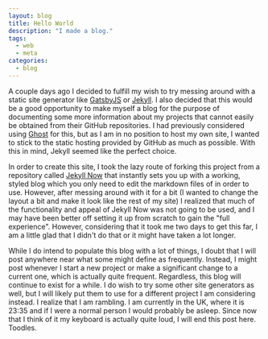 ```yaml
---
layout: blog
title: Hello World
description: "I made a blog."
tags:
  - web
  - meta
categories:
  - blog
---
```


A couple days ago I decided to fulfill my wish to try messing around with a static site generator like [GatsbyJS](https://www.gatsbyjs.org/) or [Jekyll](https://jekyllrb.com/). I also decided that this would be a good opportunity to make myself a blog for the purpose of documenting some more information about my projects that cannot easily be obtained from their GitHub repositories. I had previously considered using [Ghost](https://github.com/TryGhost/Ghost) for this, but as I am in no position to host my own site, I wanted to stick to the static hosting provided by GitHub as much as possible. With this in mind, Jekyll seemed like the perfect choice.

In order to create this site, I took the lazy route of forking this project from a repository called [Jekyll Now](https://github.com/barryclark/jekyll-now) that instantly sets you up with a working, styled blog which you only need to edit the markdown files of in order to use. However, after messing around with it for a bit (I wanted to change the layout a bit and make it look like the rest of my site) I realized that much of the functionality and appeal of Jekyll Now was not going to be used, and I may have been better off setting it up from scratch to gain the "full experience". However, considering that it took me two days to get this far, I am a little glad that I didn't do that or it might have taken a lot longer.

While I do intend to populate this blog with a lot of things, I doubt that I will post anywhere near what some might define as frequently. Instead, I might post whenever I start a new project or make a significant change to a current one, which is actually quite frequent. Regardless, this blog will continue to exist for a while. I do wish to try some other site generators as well, but I will likely put them to use for a different project I am considering instead. I realize that I am rambling. I am currently in the UK, where it is 23:35 and if I were a normal person I would probably be asleep. Since now that I think of it my keyboard is actually quite loud, I will end this post here. Toodles.
